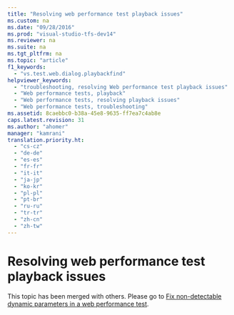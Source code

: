 ```yaml
---
title: "Resolving web performance test playback issues"
ms.custom: na
ms.date: "09/28/2016"
ms.prod: "visual-studio-tfs-dev14"
ms.reviewer: na
ms.suite: na
ms.tgt_pltfrm: na
ms.topic: "article"
f1_keywords: 
  - "vs.test.web.dialog.playbackfind"
helpviewer_keywords: 
  - "troubleshooting, resolving Web performance test playback issues"
  - "Web performance tests, playback"
  - "Web performance tests, resolving playback issues"
  - "Web performance tests, troubleshooting"
ms.assetid: 8caebbc0-b38a-45e8-9635-ff7ea7c4ab8e
caps.latest.revision: 31
ms.author: "ahomer"
manager: "kamrani"
translation.priority.ht: 
  - "cs-cz"
  - "de-de"
  - "es-es"
  - "fr-fr"
  - "it-it"
  - "ja-jp"
  - "ko-kr"
  - "pl-pl"
  - "pt-br"
  - "ru-ru"
  - "tr-tr"
  - "zh-cn"
  - "zh-tw"
---
```

# Resolving web performance test playback issues
This topic has been merged with others. Please go to [Fix non-detectable dynamic parameters in a web performance test](../test/fix-non-detectable-dynamic-parameters-in-a-web-performance-test.md).